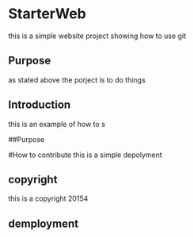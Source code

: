  # StarterWeb
this is a simple website project showing how to use git 
## Purpose
as stated above the porject is to do things
## Introduction
 this is an example of how to s

##Purpose 

#How to contribute
this is a simple depolyment
## copyright
this is a copyright 20154
## demployment
